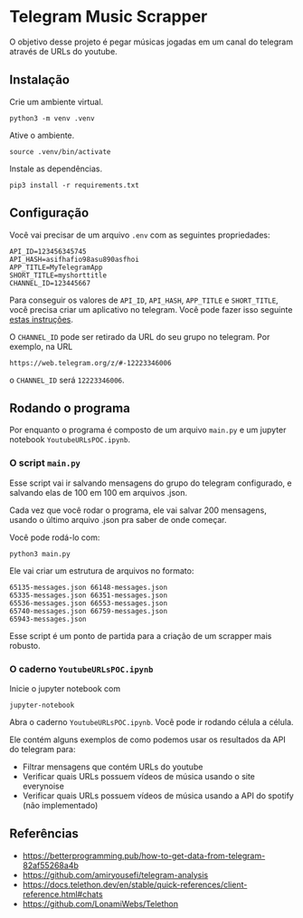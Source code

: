 # Telegram Music Scrapper

O objetivo desse projeto é pegar músicas jogadas em um canal do telegram através de URLs do youtube. 

## Instalação

Crie um ambiente virtual.

    python3 -m venv .venv

Ative o ambiente.

    source .venv/bin/activate

Instale as dependências.

    pip3 install -r requirements.txt

## Configuração

Você vai precisar de um arquivo `.env` com as seguintes propriedades:

    API_ID=123456345745
    API_HASH=asifhafio98asu890asfhoi
    APP_TITLE=MyTelegramApp
    SHORT_TITLE=myshorttitle
    CHANNEL_ID=123445667

Para conseguir os valores de `API_ID`, `API_HASH`, `APP_TITLE` e `SHORT_TITLE`, você precisa criar um aplicativo no telegram. Você pode fazer isso seguinte [estas instruções](https://core.telegram.org/api/obtaining_api_id).

O `CHANNEL_ID` pode ser retirado da URL do seu grupo no telegram. Por exemplo, na URL

    https://web.telegram.org/z/#-12223346006

o `CHANNEL_ID` será `12223346006`.

## Rodando o programa

Por enquanto o programa é composto de um arquivo `main.py` e um jupyter notebook `YoutubeURLsPOC.ipynb`.

### O script `main.py`

Esse script vai ir salvando mensagens do grupo do telegram configurado, e salvando elas de 100 em 100 em arquivos .json.

Cada vez que você rodar o programa, ele vai salvar 200 mensagens, usando o último arquivo .json pra saber de onde começar.

Você pode rodá-lo com:

    python3 main.py

Ele vai criar um estrutura de arquivos no formato:

    65135-messages.json	66148-messages.json
    65335-messages.json	66351-messages.json
    65536-messages.json	66553-messages.json
    65740-messages.json	66759-messages.json
    65943-messages.json	

Esse script é um ponto de partida para a criação de um scrapper mais robusto.

### O caderno `YoutubeURLsPOC.ipynb`

Inicie o jupyter notebook com

    jupyter-notebook

Abra o caderno `YoutubeURLsPOC.ipynb`. Você pode ir rodando célula a célula.

Ele contém alguns exemplos de como podemos usar os resultados da API do telegram para:

- Filtrar mensagens que contém URLs do youtube
- Verificar quais URLs possuem vídeos de música usando o site everynoise
- Verificar quais URLs possuem vídeos de música usando a API do spotify (não implementado)


## Referências

- <https://betterprogramming.pub/how-to-get-data-from-telegram-82af55268a4b>
- <https://github.com/amiryousefi/telegram-analysis>
- <https://docs.telethon.dev/en/stable/quick-references/client-reference.html#chats>
- <https://github.com/LonamiWebs/Telethon>
